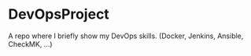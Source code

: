 # DevOpsProject
A repo where I briefly show my DevOps skills. (Docker, Jenkins, Ansible, CheckMK, ...)
